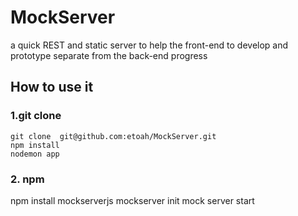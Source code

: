 # MockServer
a quick REST and static server to help the front-end to develop and prototype separate from the back-end progress 

## How to use it
### 1.git clone
``` 
git clone  git@github.com:etoah/MockServer.git
npm install 
nodemon app

```


### 2. npm 

npm install mockserverjs
mockserver init 
mock server start



